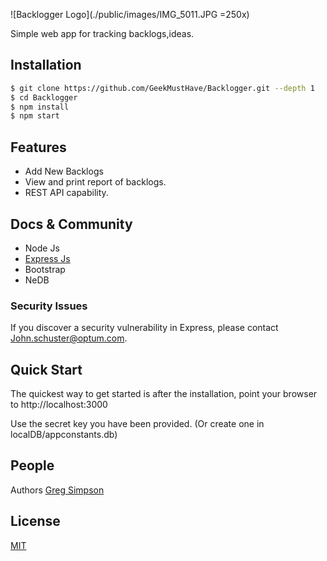 ![Backlogger Logo](./public/images/IMG_5011.JPG =250x)

  Simple web app for tracking backlogs,ideas.


## Installation

```bash
$ git clone https://github.com/GeekMustHave/Backlogger.git --depth 1
$ cd Backlogger
$ npm install
$ npm start
```

## Features

  * Add New Backlogs
  * View and print report of backlogs.
  * REST API capability.

## Docs & Community

  * Node Js
  * [Express Js](http://expressjs.com/)
  * Bootstrap
  * NeDB

### Security Issues

If you discover a security vulnerability in Express, please contact John.schuster@optum.com.

## Quick Start

  The quickest way to get started is after the installation, point your browser to http://localhost:3000

  Use the secret key you have been provided. (Or create one in localDB/appconstants.db)

## People

Authors [Greg Simpson](https://github.com/simpsong)

## License

  [MIT](LICENSE)